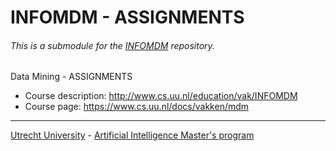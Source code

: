 # INFOMDM - ASSIGNMENTS
###### *This is a submodule for the [INFOMDM](https://github.com/ottomattas/INFOMDM) repository.*

Data Mining - ASSIGNMENTS

- Course description: http://www.cs.uu.nl/education/vak/INFOMDM
- Course page: https://www.cs.uu.nl/docs/vakken/mdm
---
[Utrecht University](https://www.uu.nl/en) - [Artificial Intelligence Master's program](https://www.uu.nl/masters/en/artificial-intelligence)
